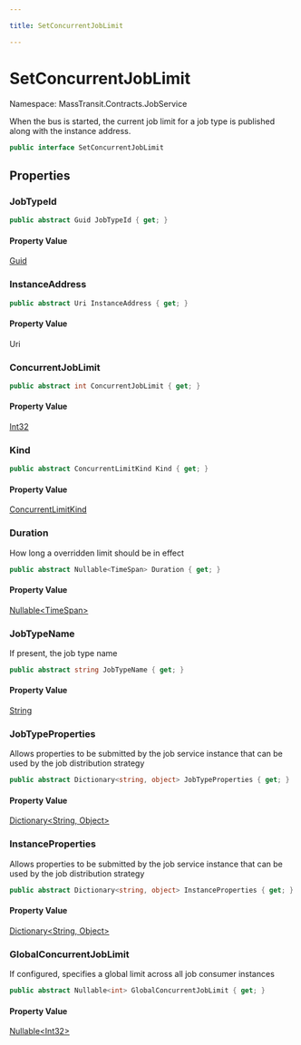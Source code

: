 ```yaml
---

title: SetConcurrentJobLimit

---
```


# SetConcurrentJobLimit

Namespace: MassTransit.Contracts.JobService

When the bus is started, the current job limit for a job type is published along with the instance address.

```csharp
public interface SetConcurrentJobLimit
```

## Properties

### **JobTypeId**

```csharp
public abstract Guid JobTypeId { get; }
```

#### Property Value

[Guid](https://learn.microsoft.com/en-us/dotnet/api/system.guid)<br/>

### **InstanceAddress**

```csharp
public abstract Uri InstanceAddress { get; }
```

#### Property Value

Uri<br/>

### **ConcurrentJobLimit**

```csharp
public abstract int ConcurrentJobLimit { get; }
```

#### Property Value

[Int32](https://learn.microsoft.com/en-us/dotnet/api/system.int32)<br/>

### **Kind**

```csharp
public abstract ConcurrentLimitKind Kind { get; }
```

#### Property Value

[ConcurrentLimitKind](../masstransit-contracts-jobservice/concurrentlimitkind)<br/>

### **Duration**

How long a overridden limit should be in effect

```csharp
public abstract Nullable<TimeSpan> Duration { get; }
```

#### Property Value

[Nullable\<TimeSpan\>](https://learn.microsoft.com/en-us/dotnet/api/system.nullable-1)<br/>

### **JobTypeName**

If present, the job type name

```csharp
public abstract string JobTypeName { get; }
```

#### Property Value

[String](https://learn.microsoft.com/en-us/dotnet/api/system.string)<br/>

### **JobTypeProperties**

Allows properties to be submitted by the job service instance that can be used by the job distribution strategy

```csharp
public abstract Dictionary<string, object> JobTypeProperties { get; }
```

#### Property Value

[Dictionary\<String, Object\>](https://learn.microsoft.com/en-us/dotnet/api/system.collections.generic.dictionary-2)<br/>

### **InstanceProperties**

Allows properties to be submitted by the job service instance that can be used by the job distribution strategy

```csharp
public abstract Dictionary<string, object> InstanceProperties { get; }
```

#### Property Value

[Dictionary\<String, Object\>](https://learn.microsoft.com/en-us/dotnet/api/system.collections.generic.dictionary-2)<br/>

### **GlobalConcurrentJobLimit**

If configured, specifies a global limit across all job consumer instances

```csharp
public abstract Nullable<int> GlobalConcurrentJobLimit { get; }
```

#### Property Value

[Nullable\<Int32\>](https://learn.microsoft.com/en-us/dotnet/api/system.nullable-1)<br/>
